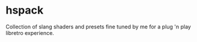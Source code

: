 # hspack
Collection of slang shaders and presets fine tuned by me for a plug 'n play libretro experience.
